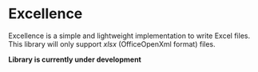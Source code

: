 # Excellence

Excellence is a simple and lightweight implementation to write Excel files.
This library will only support _xlsx_ (OfficeOpenXml format) files.

__Library is currently under development__